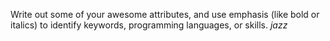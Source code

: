 Write out some of your awesome attributes, and use emphasis (like bold or italics) to identify keywords, programming languages, or skills.
*jazz*
